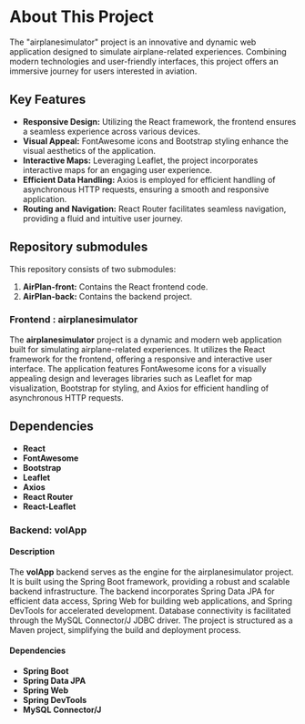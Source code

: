 # About This Project

The "airplanesimulator" project is an innovative and dynamic web application designed to simulate airplane-related experiences. Combining modern technologies and user-friendly interfaces, this project offers an immersive journey for users interested in aviation.

## Key Features

- **Responsive Design:** Utilizing the React framework, the frontend ensures a seamless experience across various devices.
- **Visual Appeal:** FontAwesome icons and Bootstrap styling enhance the visual aesthetics of the application.
- **Interactive Maps:** Leveraging Leaflet, the project incorporates interactive maps for an engaging user experience.
- **Efficient Data Handling:** Axios is employed for efficient handling of asynchronous HTTP requests, ensuring a smooth and responsive application.
- **Routing and Navigation:** React Router facilitates seamless navigation, providing a fluid and intuitive user journey.

## Repository submodules

This repository consists of two submodules:

1. **AirPlan-front:** Contains the React frontend code.
2. **AirPlan-back:** Contains the backend project.

### Frontend : airplanesimulator

The **airplanesimulator** project is a dynamic and modern web application built for simulating airplane-related experiences. It utilizes the React framework for the frontend, offering a responsive and interactive user interface. The application features FontAwesome icons for a visually appealing design and leverages libraries such as Leaflet for map visualization, Bootstrap for styling, and Axios for efficient handling of asynchronous HTTP requests. 
## Dependencies

- **React** 
- **FontAwesome**
- **Bootstrap** 
- **Leaflet**
- **Axios** 
- **React Router** 
- **React-Leaflet** 

### Backend: volApp

#### Description

The **volApp** backend serves as the engine for the airplanesimulator project. It is built using the Spring Boot framework, providing a robust and scalable backend infrastructure. The backend incorporates Spring Data JPA for efficient data access, Spring Web for building web applications, and Spring DevTools for accelerated development. Database connectivity is facilitated through the MySQL Connector/J JDBC driver. The project is structured as a Maven project, simplifying the build and deployment process.

#### Dependencies

- **Spring Boot**
- **Spring Data JPA**
- **Spring Web**
- **Spring DevTools**
- **MySQL Connector/J**
